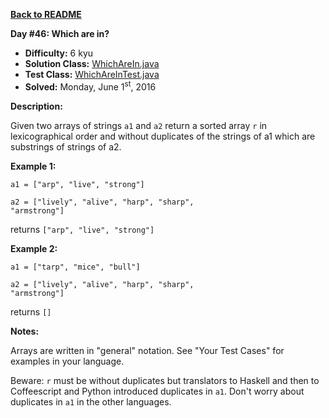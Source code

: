 <a href=https://github.com/michaelwm/KataDay><b>Back to README</b><a>

<b>Day #46: Which are in?</b>

* <b>Difficulty:</b> 6 kyu
* <b>Solution Class:</b> [WhichAreIn.java](WhichAreIn.java)
* <b>Test Class:</b> [WhichAreInTest.java](WhichAreInTest.java)
* <b>Solved:</b> Monday, June 1<sup>st</sup>, 2016

<b>Description:</b>

Given two arrays of strings <code>a1</code> and <code>a2</code> return a sorted array <code>r</code> in lexicographical order and without duplicates of the strings of a1 which are substrings of strings of a2.

<b>Example 1:</b>

<code>a1 = ["arp", "live", "strong"]</code>

<code>a2 = ["lively", "alive", "harp", "sharp", "armstrong"]</code>

returns <code>["arp", "live", "strong"]</code>

<b>Example 2:</b>

<code>a1 = ["tarp", "mice", "bull"]</code>

<code>a2 = ["lively", "alive", "harp", "sharp", "armstrong"]</code>

returns <code>[]</code>

<b>Notes:</b>

Arrays are written in "general" notation. See "Your Test Cases" for examples in your language.

Beware: <code>r</code> must be without duplicates but translators to Haskell and then to Coffeescript and Python introduced duplicates in <code>a1</code>. Don't worry about duplicates in <code>a1</code> in the other languages.